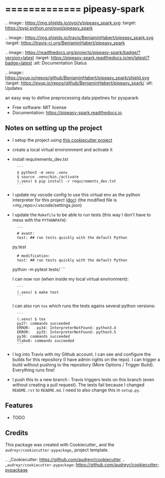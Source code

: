 =============
pipeasy-spark
=============


.. image:: https://img.shields.io/pypi/v/pipeasy_spark.svg
        :target: https://pypi.python.org/pypi/pipeasy_spark

.. image:: https://img.shields.io/travis/BenjaminHabert/pipeasy_spark.svg
        :target: https://travis-ci.org/BenjaminHabert/pipeasy_spark

.. image:: https://readthedocs.org/projects/pipeasy-spark/badge/?version=latest
        :target: https://pipeasy-spark.readthedocs.io/en/latest/?badge=latest
        :alt: Documentation Status


.. image:: https://pyup.io/repos/github/BenjaminHabert/pipeasy_spark/shield.svg
     :target: https://pyup.io/repos/github/BenjaminHabert/pipeasy_spark/
     :alt: Updates



an easy way to define preprocessing data pipelines for pysparark


* Free software: MIT license
* Documentation: https://pipeasy-spark.readthedocs.io.


Notes on setting up the project
-------------------------------

- I setup the project using [this cookiecutter project](https://cookiecutter-pypackage.readthedocs.io/en/latest/readme.html#features)
- create a local virtual environnment and activate it
- install requirements_dev.txt

        ```
        $ python3 -m venv .venv
        $ source .venv/bin./activate
        (.venv) $ pip install -r requirements_dev.txt
        ```

- I update my vscode config to use this virtual env as the python interpreter for this project ([doc](https://code.visualstudio.com/docs/python/environments#_manually-specify-an-interpreter))
  (the modified file is  <my_repo>/.vscode/settings.json)
- I update the `Makefile` to be able to run tests (this way I don't have to mess with the `PYTHONPATH`):

        ```
        # avant:
        test: ## run tests quickly with the default Python
	py.test

        # modification:
        test: ## run tests quickly with the default Python
	python -m pytest tests/
        ```

  I can now run (when inside my local virtual environment):

        ```
        (.venv) $ make test
        ```

  I can also run `tox` which runs the tests agains several python versions:

        ```
        (.venv) $ tox
        py27: commands succeeded
        ERROR:   py34: InterpreterNotFound: python3.4
        ERROR:   py35: InterpreterNotFound: python3.5
        py36: commands succeeded
        flake8: commands succeeded
        ```
 - I log into Travis with my Github account. I can see and configure the builds for this repository (I have admin rights on the repo).
   I can trigger a build without pushing to the repository (More Options / Trigger Build). Everything runs fine!
 - I push this to a new branch : Travis triggers tests on this branch (even without creating a pull request).
   The tests fail because I changed `README.rst` to `README.md`. I need to also change this in `setup.py`.

Features
--------

* TODO

Credits
-------

This package was created with Cookiecutter_ and the `audreyr/cookiecutter-pypackage`_ project template.

.. _Cookiecutter: https://github.com/audreyr/cookiecutter
.. _`audreyr/cookiecutter-pypackage`: https://github.com/audreyr/cookiecutter-pypackage
